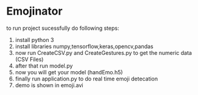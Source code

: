# Emojinator
to run project sucessfully do following steps:
1) install python 3
2) install libraries numpy,tensorflow,keras,opencv,pandas
3) now run CreateCSV.py and CreateGestures.py to get the numeric data (CSV Files)
4) after that run model.py 
5) now you will get your model (handEmo.h5)
6) finally run application.py to do real time emoji detecation 
7) demo is shown in emoji.avi
